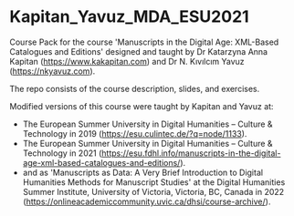 # Kapitan_Yavuz_MDA_ESU2021

Course Pack for the course 'Manuscripts in the Digital Age: XML-Based Catalogues and Editions' designed and taught by Dr Katarzyna Anna Kapitan (https://www.kakapitan.com) and Dr N. Kıvılcım Yavuz (https://nkyavuz.com). 

The repo consists of the course description, slides, and exercises.

Modified versions of this course were taught by Kapitan and Yavuz at: 
- The European Summer University in Digital Humanities – Culture & Technology in 2019 (https://esu.culintec.de/?q=node/1133). 
- The European Summer University in Digital Humanities – Culture & Technology in 2021 (https://esu.fdhl.info/manuscripts-in-the-digital-age-xml-based-catalogues-and-editions/).
- and as 'Manuscripts as Data: A Very Brief Introduction to Digital Humanities Methods for Manuscript Studies' at the Digital Humanities Summer Institute, University of Victoria, Victoria, BC, Canada in 2022 (https://onlineacademiccommunity.uvic.ca/dhsi/course-archive/).


